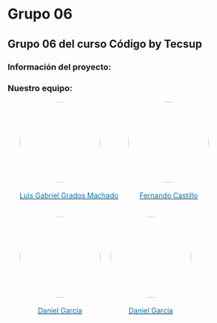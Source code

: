<h1>Grupo 06</h1>

<h2>Grupo 06 del curso Código by Tecsup</h2>

<h3>Información del proyecto: </h3>

<h3>Nuestro equipo: </h3>

<ul style="list-style:none; display:flex; gap:20px; flex-wrap:wrap;"> 
    <li style="cursor:pointer;">
        <a href="https://www.linkedin.com/in/luis-gabriel-grados-machado-5a839a13b/">
            <img src="" width=160 style="border-radius:50%; filter:grayscale(100%); text-align:center;" /> 
            <p style="color:#0473af;text-align:center;">Luis Gabriel Grados Machado</p>
        </a>
    </li>
    <li style="cursor:pointer;">
        <a href="https://www.linkedin.com/in/luis-gabriel-grados-machado-5a839a13b/">
            <img src="" width=160 style="border-radius:50%; filter:grayscale(100%); text-align:center;" /> 
            <p style="color:#0473af;text-align:center;">Fernando Castillo</p>
        </a>
    </li>
    <li style="cursor:pointer;">
        <a href="https://www.linkedin.com/in/luis-gabriel-grados-machado-5a839a13b/">
            <img src="" width=160 style="border-radius:50%; filter:grayscale(100%); text-align:center;" /> 
            <p style="color:#0473af;text-align:center;">Daniel García</p>
        </a>
    </li>
     <li style="cursor:pointer;">
        <a href="https://www.linkedin.com/in/luis-gabriel-grados-machado-5a839a13b/">
            <img src="" width=160 style="border-radius:50%; filter:grayscale(100%); text-align:center;" /> 
            <p style="color:#0473af;text-align:center;">Daniel García</p>
        </a>
    </li>
</ul>
